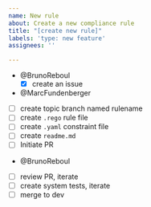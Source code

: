 ```yaml
---
name: New rule
about: Create a new compliance rule
title: "[create new rule]"
labels: 'type: new feature'
assignees: ''

---
```


- @BrunoReboul 
  - [x] create an issue
- @MarcFundenberger
- [ ] create topic branch named rulename 
- [ ] create `.rego` rule file
- [ ] create `.yaml` constraint file
- [ ] create `readme.md`
- [ ] Initiate PR
- @BrunoReboul 
- [ ] review PR, iterate
- [ ] create system tests, iterate
- [ ] merge to dev

